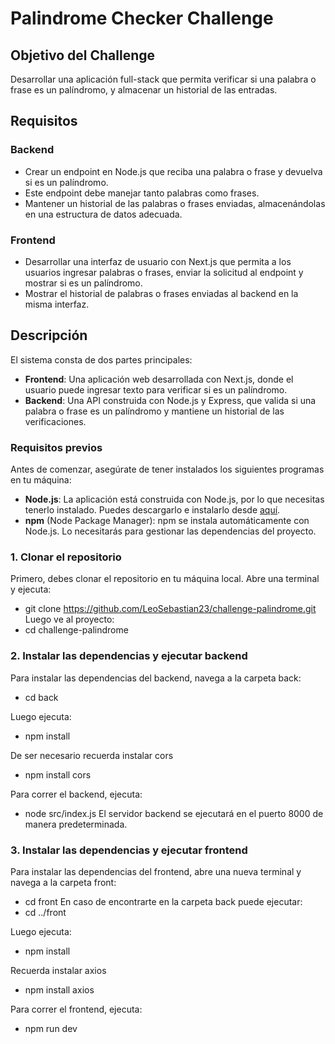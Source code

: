 # Palindrome Checker Challenge

## Objetivo del Challenge

Desarrollar una aplicación full-stack que permita verificar si una palabra o frase es un palíndromo, y almacenar un historial de las entradas.

## Requisitos

### Backend

- Crear un endpoint en Node.js que reciba una palabra o frase y devuelva si es un palíndromo.
- Este endpoint debe manejar tanto palabras como frases.
- Mantener un historial de las palabras o frases enviadas, almacenándolas en una estructura de datos adecuada.

### Frontend

- Desarrollar una interfaz de usuario con Next.js que permita a los usuarios ingresar palabras o frases, enviar la solicitud al endpoint y mostrar si es un palíndromo.
- Mostrar el historial de palabras o frases enviadas al backend en la misma interfaz.

## Descripción

El sistema consta de dos partes principales:
- **Frontend**: Una aplicación web desarrollada con Next.js, donde el usuario puede ingresar texto para verificar si es un palíndromo.
- **Backend**: Una API construida con Node.js y Express, que valida si una palabra o frase es un palíndromo y mantiene un historial de las verificaciones.

### Requisitos previos

Antes de comenzar, asegúrate de tener instalados los siguientes programas en tu máquina:

- **Node.js**: La aplicación está construida con Node.js, por lo que necesitas tenerlo instalado. Puedes descargarlo e instalarlo desde [aquí](https://nodejs.org/).
- **npm** (Node Package Manager): npm se instala automáticamente con Node.js. Lo necesitarás para gestionar las dependencias del proyecto.

### 1. Clonar el repositorio

Primero, debes clonar el repositorio en tu máquina local. Abre una terminal y ejecuta:
- git clone https://github.com/LeoSebastian23/challenge-palindrome.git
Luego ve al proyecto:
- cd challenge-palindrome

### 2. Instalar las dependencias y ejecutar backend
Para instalar las dependencias del backend, navega a la carpeta back:
  -  cd back
    
Luego ejecuta:
  - npm install
    
De ser necesario recuerda instalar cors
  - npm install cors
    
Para correr el backend, ejecuta:
  - node src/index.js
El servidor backend se ejecutará en el puerto 8000 de manera predeterminada.

### 3. Instalar las dependencias y ejecutar frontend
Para instalar las dependencias del frontend, abre una nueva terminal y navega a la carpeta front:
  -  cd front
En caso de encontrarte en la carpeta back puede ejecutar:
  -  cd ../front
    
Luego ejecuta:
  - npm install
    
Recuerda instalar axios

  - npm install axios
    
Para correr el frontend, ejecuta:
  - npm run dev

